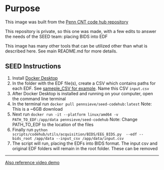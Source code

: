 # Purpose
This image was built from the [Penn CNT code hub repository](https://github.com/penn-cnt)

This repository is private, so this one was made, with a few edits to answer the needs of the SEED team: placing BIDS into EDF

This image has many other tools that can be utilized other than what is described here. See main README.md for more details.

## SEED Instructions

1. Install [Docker Desktop](https://www.docker.com/products/docker-desktop/)
2. In the folder with the EDF file(s), create a CSV which contains paths for each EDF. See [sameple_CSV for example](https://github.com/Pennsieve/SEED-codehub/blob/main/sample_CSV.csv). Name this CSV `input.csv`
3. After Docker Desktop is installed and running on your computer, open the command line terminal
4. In the terminal run `docker pull pennsieve/seed-codehub:latest` Note: This is a ~6GB download
5. Next run `docker run -it --platform linux/amd64 -v PATH_TO_EDF:/app/data pennsieve/seed-codehub` Note: Change PATH_TO_EDF to the location of the files
6. Finally run `python scripts/codehub/utils/acquisition/BIDS/EEG_BIDS.py  --edf --bids_root /app/data --input_csv /app/data/input.csv`
7. The script will run, placing the EDFs into BIDS format. The input csv and original EDF folders will remain in the root folder. These can be removed

---

[Also reference video demo](https://drive.google.com/file/d/18y6fWelrR44w19x7xOurs21cw_7xGaIW/view?usp=drive_link)